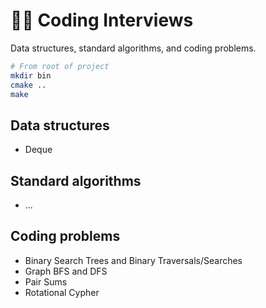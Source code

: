 # 👨‍💻 Coding Interviews

Data structures, standard algorithms, and coding problems.

```bash
# From root of project
mkdir bin
cmake ..
make
```

## Data structures

- Deque

## Standard algorithms

- ...

## Coding problems

- Binary Search Trees and Binary Traversals/Searches
- Graph BFS and DFS
- Pair Sums
- Rotational Cypher
